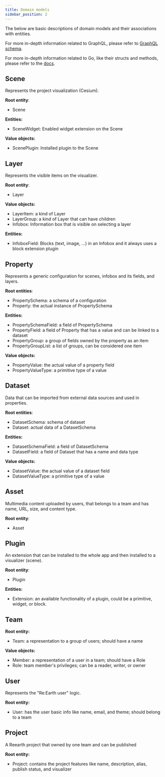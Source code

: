 ```yaml
---
title: Domain models
sidebar_position: 2
---
```


The below are basic descriptions of domain models and their associations with entities.

For more in-depth information related to GraphQL, please refer to [GraphQL schema](https://github.com/reearth/reearth-backend/blob/main/schema.graphql).

For more in-depth information related to Go, like their structs and methods, please refer to the [docs](https://pkg.go.dev/github.com/reearth/reearth-backend).

## Scene

Represents the project visualization (Cesium).

**Root entity**:

- Scene

**Entities:**

- SceneWidget: Enabled widget extension on the Scene

**Value objects:**

- ScenePlugin: Installed plugin to the Scene

## Layer

Represents the visible items on the visualizer.

**Root entity**:

- Layer

**Value objects:**

- LayerItem: a kind of Layer
- LayerGroup: a kind of Layer that can have children
- Infobox: Information box that is visible on selecting a layer

**Entities:**

- InfoboxField: Blocks (text, image, ...) in an Infobox and it always uses a block extension plugin

## Property

Represents a generic configuration for scenes, infobox and its fields, and layers.

**Root entities**:

- PropertySchema: a schema of a configuration
- Property: the actual instance of PropertySchema

**Entities:**

- PropertySchemaField: a field of PropertySchema
- PropertyField: a field of Property that has a value and can be linked to a dataset
- PropertyGroup: a group of fields owned by the property as an item
- PropertyGroupList: a list of groups, can be considered one item

**Value objects:**

- PropertyValue: the actual value of a property field
- PropertyValueType: a primitive type of a value

## Dataset

Data that can be imported from external data sources and used in properties.

**Root entities**:

- DatasetSchema: schema of dataset
- Dataset: actual data of a DatasetSchema

**Entities:**

- DatasetSchemaField: a field of DatasetSchema
- DatasetField: a field of Dataset that has a name and data type

**Value objects:**

- DatasetValue: the actual value of a dataset field
- DatasetValueType: a primitive type of a value

## Asset

Multimedia content uploaded by users, that belongs to a team and has name, URL, size, and content type.

**Root entity**:

- Asset

## Plugin

An extension that can be installed to the whole app and then installed to a visualizer (scene).

**Root entity**:

- Plugin

**Entities:**

- Extension: an available functionality of a plugin, could be a primitive, widget, or block.

## Team

**Root entity:**

- Team: a representation to a group of users; should have a name

**Value objects:**

- Member: a representation of a user in a team; should have a Role
- Role: team member's privileges; can be a reader, writer, or owner

## User

Represents the "Re:Earth user" logic.

**Root entity:**

- User: has the user basic info like name, email, and theme; should belong to a team

## Project

A Reearth project that owned by one team and can be published

**Root entity:**

- Project: contains the project features like name, description, alias, publish status, and visualizer
